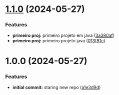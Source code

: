 # [1.1.0](https://github.com/luvsscorpius/dio-java-basico/compare/v1.0.0...v1.1.0) (2024-05-27)


### Features

* **primeiro proj:** primeiro projeto em java ([3a380af](https://github.com/luvsscorpius/dio-java-basico/commit/3a380afe75b2b0ed137b39e2f18b8fd2e920f88c))
* **primeiro proj:** primeiro projeto java ([013f81c](https://github.com/luvsscorpius/dio-java-basico/commit/013f81cecc97fd46426899a2f614d0fee2aaa61b))

# 1.0.0 (2024-05-27)


### Features

* **initial commit:** staring new repo ([a1e3d9d](https://github.com/luvsscorpius/dio-java-basico/commit/a1e3d9de22e48e00ad078523654950dd6973be85))
